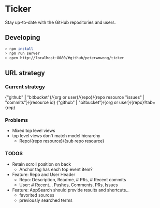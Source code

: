 # Ticker

Stay up-to-date with the GitHub repositories and users.

## Developing

```sh
> npm install
> npm run server
> open http://localhost:8080/#github/peterwmwong/ticker
```

## URL strategy

### Current strategy

{"github" | "bitbucket"}/{org or user}/{repo}/{repo resource "issues" | "commits"}/{resource id}
{"github" | "bitbucket"}/{org or user}/{repo}?tab={rep}

### Problems

- Mixed top level views
- top level views don't match model hierarchy
  - Repo/{repo resource}/{sub repo resource}


### TODOS

- Retain scroll position on back
  - Anchor tag has each top event item?
- Feature: Repo and User Header
  - Repo: Description, Readme, # PRs, # Recent commits
  - User: # Recent... Pushes, Comments, PRs, Issues
- Feature: AppSearch should provide results and shortcuts...
  - favorited sources
  - previously searched terms
